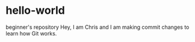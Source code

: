 # hello-world
beginner's repository
Hey, I am Chris and I am making commit changes to learn how Git works.
